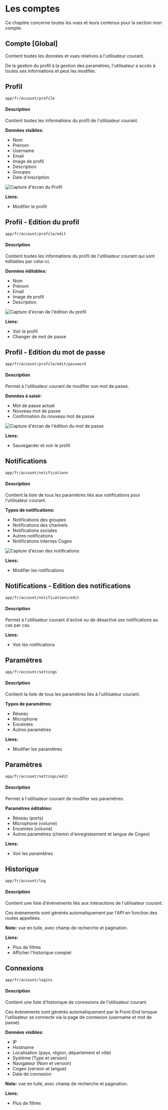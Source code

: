 # Les comptes

Ce chapitre concerne toutes les vues et leurs contenus pour la section *mon compte*.

## Compte [Global]

Contient toutes les données et vues relatives à l'utilisateur courant.

De la gestion du profil à la gestion des paramètres, l'utilisateur a accès à toutes ses informations et peut les modifier.

## Profil

`app/fr/account/profile`

#### Description

Contient toutes les informations du profil de l'utilisateur courant.

**Données visibles:**

- Nom
- Prénom
- Username
- Email
- Image de profil
- Description
- Groupes
- Date d'inscription

<img class="atom-vertical-line"
     src="https://res.cloudinary.com/cozen/image/upload/v1496917978/cogeoDoc/accountProfile.png"
     alt="Capture d'écran du Profil"
     title="Profil">

**Liens:** 

- Modifier le profil

## Profil - Edition du profil

`app/fr/account/profile/edit`

#### Description

Contient toutes les informations du profil de l'utilisateur courant qui sont éditables par celui-ci.

**Données éditables:**

- Nom
- Prénom
- Email
- Image de profil
- Description

<img class="atom-vertical-line"
     src="https://res.cloudinary.com/cozen/image/upload/v1496917978/cogeoDoc/accountProfileEdit.png"
     alt="Capture d'écran de l'édition du profil"
     title="Edition du profil">

**Liens:**

- Voir le profil
- Changer de mot de passe

## Profil - Edition du mot de passe

`app/fr/account/profile/edit/password`

#### Description

Permet à l'utilisateur courant de modifier son mot de passe.

**Données à saisir:**

- Mot de passe actuel
- Nouveau mot de passe
- Confirmation du nouveau mot de passe

<img class="atom-vertical-line"
     src="https://res.cloudinary.com/cozen/image/upload/v1496917978/cogeoDoc/accountProfileEditPassword.png"
     alt="Capture d'écran de l'édition du mot de passe"
     title="Edition du mot de passe">

**Liens:**

- Sauvegarder et voir le profil

## Notifications

`app/fr/account/notifications`

#### Description

Contient la liste de tous les paramètres liés aux notifications pour l'utilisateur courant.

**Types de notifications:**

- Notifications des groupes
- Notifications des channels
- Notifications sociales
- Autres notifications
- Notifications internes Cogeo

<img class="atom-vertical-line"
     src="https://res.cloudinary.com/cozen/image/upload/v1496917978/cogeoDoc/accountNotifications.png"
     alt="Capture d'écran des notifications"
     title="Notifications">

**Liens:** 

- Modifier les notifications

## Notifications - Edition des notifications

`app/fr/account/notifications/edit`

#### Description

Permet à l'utilisateur courant d'activé ou de désactivé ses notifications au cas par cas.

**Liens:** 

- Voir les notifications

## Paramètres

`app/fr/account/settings`

#### Description

Contient la liste de tous les paramètres liés à l'utilisateur courant.

**Types de paramètres:**

- Réseau
- Microphone
- Enceintes
- Autres paramètres

**Liens:** 

- Modifier les paramètres

## Paramètres

`app/fr/account/settings/edit`

#### Description

Permet à l'utilisateur courant de modifier ses paramètres.

**Paramètres éditables:**

- Réseau (ports)
- Microphone (volume)
- Enceintes (volume)
- Autres paramètres (chemin d'enregisteement et langue de Cogeo)

**Liens:** 

- Voir les paramètres

## Historique

`app/fr/account/log`

#### Description

Contient une liste d'événements liés aux interactions de l'utilisateur courant.  

Ces événements sont générés automatiquement par l'API en fonction des routes appellées.

**Note:** vue en tuile, avec champ de recherche et pagination.

**Liens:** 

- Plus de filtres
- Afficher l'historique complet

## Connexions

`app/fr/account/logins`

#### Description

Contient une liste d'historique de connexions de l'utilisateur courant.

Ces événements sont générés automatiquement par le Front-End lorsque l'utilisateur se connecte via la page de connexion (username et mot de passe).

**Données visibles:**

- IP
- Hostname
- Localisation (pays, région, département et ville)
- Système (Type et version)
- Navigateur (Nom et version)
- Cogeo (version et langue)
- Date de connexion

**Note:** vue en tuile, avec champ de recherche et pagination.

**Liens:** 

- Plus de filtres
